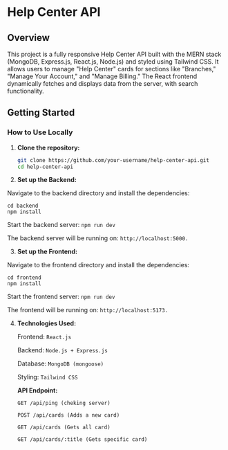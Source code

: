 # Help Center API

## Overview

This project is a fully responsive Help Center API built with the MERN stack (MongoDB, Express.js, React.js, Node.js) and styled using Tailwind CSS. It allows users to manage "Help Center" cards for sections like "Branches," "Manage Your Account," and "Manage Billing." The React frontend dynamically fetches and displays data from the server, with search functionality.

## Getting Started

### How to Use Locally

1. **Clone the repository:**

   ```bash
   git clone https://github.com/your-username/help-center-api.git
   cd help-center-api
   ```

2. **Set up the Backend:**

Navigate to the backend directory and install the dependencies:

```
cd backend
npm install
```

Start the backend server: `npm run dev`

The backend server will be running on: `http://localhost:5000.`

3. **Set up the Frontend:**

Navigate to the frontend directory and install the dependencies:

```
cd frontend
npm install
```

Start the frontend server: `npm run dev`

The frontend will be running on: `http://localhost:5173.`

4. **Technologies Used:**

   Frontend: `React.js`

   Backend: `Node.js + Express.js`

   Database: `MongoDB (mongoose)`

   Styling: `Tailwind CSS`

   **API Endpoint:**

   `GET /api/ping (cheking server)`

   `POST /api/cards (Adds a new card) `

   `GET /api/cards (Gets all card)`

   `GET /api/cards/:title (Gets specific card)`
